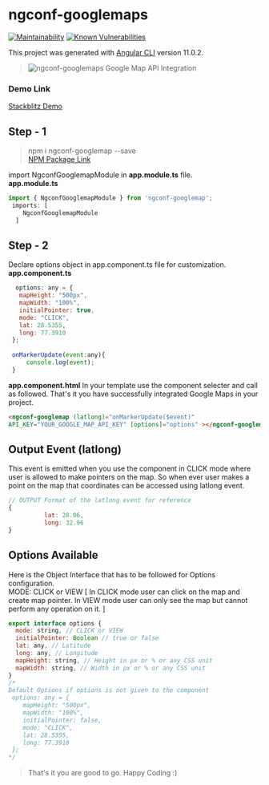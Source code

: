 # ngconf-googlemaps
[![Maintainability](https://api.codeclimate.com/v1/badges/a99a88d28ad37a79dbf6/maintainability)](https://codeclimate.com/github/codeclimate/codeclimate/maintainability) [![Known Vulnerabilities](https://snyk.io/test/github/SaiSurya9999/ngconf-googlemaps/badge.svg)](https://snyk.io/test/github/SaiSurya9999/ngconf-googlemaps)

This project was generated with [Angular CLI](https://github.com/angular/angular-cli) version 11.0.2.

> ![ngconf-googlemaps](https://img.icons8.com/color/48/000000/google-maps-new.png "API Integration")  Google Map API Integration


### Demo Link   
[Stackblitz Demo](https://stackblitz.com/edit/ngconf-googlemaps "ngconf-googlemaps Demo") 

## Step - 1

> npm i ngconf-googlemap --save  
[NPM Package Link](https://www.npmjs.com/package/ngconf-googlemaps "ngconf-search")  

import NgconfGooglemapModule in **app.module.ts** file.  
**app.module.ts**
```javascript
import { NgconfGooglemapModule } from 'ngconf-googlemap';
 imports: [
    NgconfGooglemapModule
  ]
  ```

## Step - 2
Declare options object in app.component.ts file for customization.
**app.component.ts**
 ```javascript
   options: any = {
    mapHeight: "500px",
    mapWidth: "100%",
    initialPointer: true,
    mode: "CLICK",
    lat: 28.5355,
    long: 77.3910
  };
  
  onMarkerUpdate(event:any){
      console.log(event);
  }
```
**app.component.html**
In your template use the component selecter and call as followed. That's it you have successfully integrated Google Maps in your project.
```html
<ngconf-googlemap (latlong)="onMarkerUpdate($event)"
API_KEY="YOUR_GOOGLE_MAP_API_KEY" [options]="options" ></ngconf-googlemap>
```

## Output Event (latlong)
This event is emitted when you use the component in CLICK mode where user is allowed to make pointers on the map. So when ever user makes a point on the map that coordinates can be accessed using latlong event.
```javascript
// OUTPUT Format of the latlong event for reference
{
          lat: 28.06,
          long: 32.96
}
```

## Options Available
Here is the Object Interface that has to be followed for Options configuration.  
MODE: CLICK or VIEW [ In CLICK mode user can click on the map and create map pointer. In VIEW mode user can only see the map but cannot perform any operation on it. ]
```javascript
export interface options {
  mode: string, // CLICK or VIEW
  initialPointer: Boolean // true or false
  lat: any, // Latitude
  long: any, // Longitude
  mapHeight: string, // Height in px or % or any CSS unit
  mapWidth: string, // Width in px or % or any CSS unit
}
/* 
Default Options if options is not given to the component
 options: any = {
    mapHeight: "500px",
    mapWidth: "100%",
    initialPointer: false,
    mode: "CLICK",
    lat: 28.5355,
    long: 77.3910
 };
*/
```
> That's it you are good to go. Happy Coding :)
